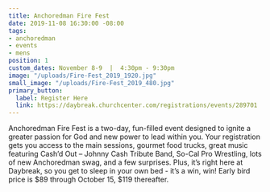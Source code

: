 ```yaml
---
title: Anchoredman Fire Fest
date: 2019-11-08 16:30:00 -08:00
tags:
- anchoredman
- events
- mens
position: 1
custom_dates: November 8-9  |  4:30pm - 9:30pm
image: "/uploads/Fire-Fest_2019_1920.jpg"
small_image: "/uploads/Fire-Fest_2019_480.jpg"
primary_button:
  label: Register Here
  link: https://daybreak.churchcenter.com/registrations/events/289701
---
```


Anchoredman Fire Fest is a two-day, fun-filled event designed to ignite a greater passion for God and new power to lead within you. Your registration gets you access to the main sessions, gourmet food trucks, great music featuring Cash’d Out – Johnny Cash Tribute Band, So-Cal Pro Wrestling, lots of new Anchoredman swag, and a few surprises. Plus, it’s right here at Daybreak, so you get to sleep in your own bed - it’s a win, win! Early bird price is $89 through October 15, $119 thereafter.